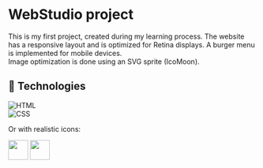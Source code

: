 # WebStudio project

This is my first project, created during my learning process.
The website has a responsive layout and is optimized for Retina displays.
A burger menu is implemented for mobile devices.  
Image optimization is done using an SVG sprite (IcoMoon).

## 🚀 Technologies

![HTML](https://img.shields.io/badge/HTML5-E34F26?style=for-the-badge&logo=html5&logoColor=white)  
![CSS](https://img.shields.io/badge/CSS3-1572B6?style=for-the-badge&logo=css3&logoColor=white)

Or with realistic icons:

<p>
  <img src="https://cdn.jsdelivr.net/gh/devicons/devicon/icons/html5/html5-original.svg" width="40" height="40" />
  <img src="https://cdn.jsdelivr.net/gh/devicons/devicon/icons/css3/css3-original.svg" width="40" height="40" />
</p>
